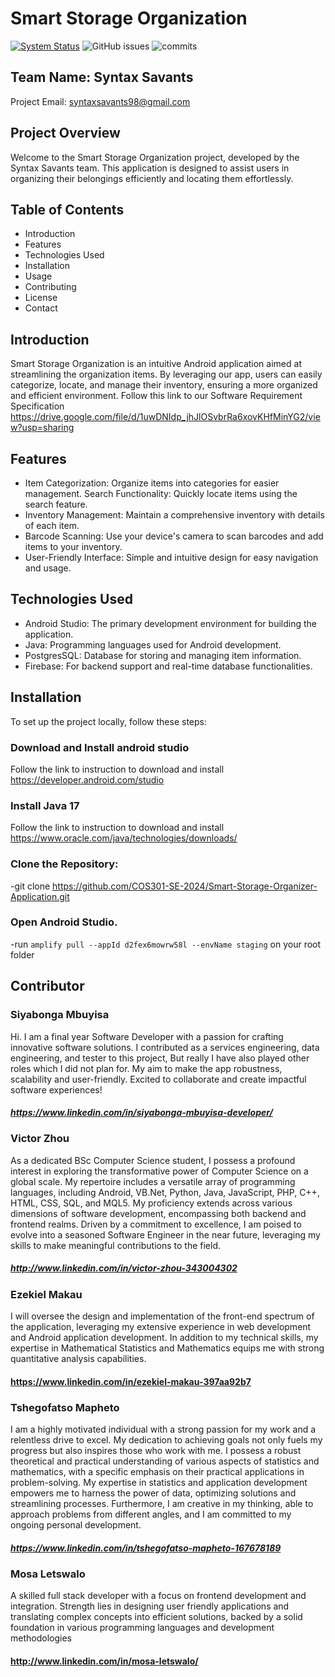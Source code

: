 # Smart Storage Organization
[![System Status](https://api.pingpong.one/widget/dot/sp_c00753e7c20f49ceb4e398783439fb67)](https://m1bavqqu90.pingpong.host/)
![GitHub issues](https://img.shields.io/github/issues/COS301-SE-2024/Smart-Storage-Organizer-Application)
![commits](https://badgen.net/github/commits/COS301-SE-2024/Smart-Storage-Organizer-Application/main)

## Team Name: Syntax Savants
Project Email: syntaxsavants98@gmail.com

## Project Overview
Welcome to the Smart Storage Organization project, developed by the Syntax Savants team. This application is designed to assist users in organizing their belongings efficiently and locating them effortlessly. 

## Table of Contents
- Introduction
- Features
- Technologies Used
- Installation
- Usage
- Contributing
- License
- Contact

## Introduction
Smart Storage Organization is an intuitive Android application aimed at streamlining the organization items. By leveraging our app, users can easily categorize, locate, and manage their inventory, ensuring a more organized and efficient environment.
Follow this link to our Software Requirement Specification https://drive.google.com/file/d/1uwDNIdp_jhJlOSvbrRa6xovKHfMinYG2/view?usp=sharing


## Features
- Item Categorization: Organize items into categories for easier management.
Search Functionality: Quickly locate items using the search feature.
- Inventory Management: Maintain a comprehensive inventory with details of each item.
- Barcode Scanning: Use your device's camera to scan barcodes and add items to your inventory.
- User-Friendly Interface: Simple and intuitive design for easy navigation and usage.

## Technologies Used
- Android Studio: The primary development environment for building the application.
- Java: Programming languages used for Android development.
- PostgresSQL: Database for storing and managing item information.
- Firebase: For backend support and real-time database functionalities.


## Installation
To set up the project locally, follow these steps:

### Download and Install android studio
Follow the link to instruction to download and install https://developer.android.com/studio

### Install Java 17
Follow the link to instruction to download and install https://www.oracle.com/java/technologies/downloads/

### Clone the Repository:

-git clone https://github.com/COS301-SE-2024/Smart-Storage-Organizer-Application.git

### Open Android Studio.

-run `amplify pull --appId d2fex6mowrw58l --envName staging` on your root folder


## Contributor

### Siyabonga Mbuyisa
Hi. I am a final year Software Developer with a passion for crafting innovative software solutions. I contributed as a services engineering, data engineering, and tester to this project, But really I have also played other roles which I did not plan for. My aim to make the app robustness, scalability and user-friendly. 
Excited to collaborate and create impactful software experiences!
##### https://www.linkedin.com/in/siyabonga-mbuyisa-developer/

### Victor Zhou
As a dedicated BSc Computer Science student, I possess a profound interest in exploring the transformative power of Computer Science on a global scale. My repertoire includes a versatile array of programming languages, including Android, VB.Net, Python, Java, JavaScript, PHP, C++, HTML, CSS, SQL, and MQL5. My proficiency extends across various dimensions of software development, encompassing both backend and frontend realms. Driven by a commitment to excellence, I am poised to evolve into a seasoned Software Engineer in the near future, leveraging my skills to make meaningful contributions to the field.
##### http://www.linkedin.com/in/victor-zhou-343004302

### Ezekiel Makau
I will oversee the design and implementation of the front-end spectrum of the application, leveraging my extensive experience in web development and Android application development. In addition to my technical skills, my expertise in Mathematical Statistics and Mathematics equips me with strong quantitative analysis capabilities.
#### https://www.linkedin.com/in/ezekiel-makau-397aa92b7


### Tshegofatso Mapheto
I am a highly motivated individual with a strong passion for my work and a relentless drive to excel. My dedication to achieving goals not only fuels my progress but also inspires those who work with me. I possess a robust theoretical and practical understanding of various aspects of statistics and mathematics, with a specific emphasis on their practical applications in problem-solving. My expertise in statistics and application development empowers me to harness the power of data, optimizing solutions and streamlining processes. Furthermore, I am creative in my thinking, able to approach problems from different angles, and I am committed to my ongoing personal development.
##### https://www.linkedin.com/in/tshegofatso-mapheto-167678189


### Mosa Letswalo
A skilled full stack developer with a focus on frontend
development and integration. Strength lies in designing user friendly applications and translating complex concepts into efficient solutions, backed by a solid foundation in various
programming languages and development methodologies
#### http://www.linkedin.com/in/mosa-letswalo/

